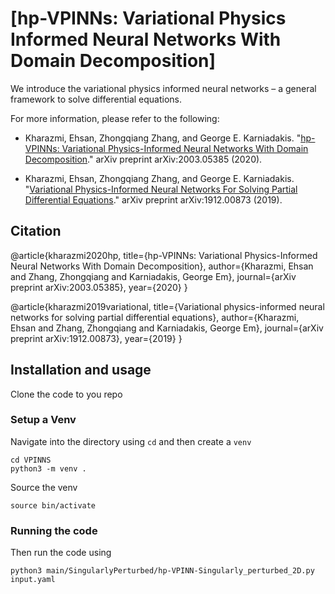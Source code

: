 
# [hp-VPINNs: Variational Physics Informed Neural Networks With Domain Decomposition]


We introduce the variational physics informed neural networks – a general framework to solve differential equations.

For more information, please refer to the following: 

  - Kharazmi, Ehsan,  Zhongqiang Zhang, and George E. Karniadakis. "[hp-VPINNs: Variational Physics-Informed Neural Networks With Domain Decomposition](https://arxiv.org/abs/2003.05385)." arXiv preprint arXiv:2003.05385 (2020).

  - Kharazmi, Ehsan,  Zhongqiang Zhang, and George E. Karniadakis. "[Variational Physics-Informed Neural Networks For Solving Partial Differential Equations](https://arxiv.org/abs/1912.00873)." arXiv preprint arXiv:1912.00873 (2019).


## Citation

  @article{kharazmi2020hp,
    title={hp-VPINNs: Variational Physics-Informed Neural Networks With Domain Decomposition},
    author={Kharazmi, Ehsan and Zhang, Zhongqiang and Karniadakis, George Em},
    journal={arXiv preprint arXiv:2003.05385},
    year={2020}
  }

  @article{kharazmi2019variational,
    title={Variational physics-informed neural networks for solving partial differential equations},
    author={Kharazmi, Ehsan and Zhang, Zhongqiang and Karniadakis, George Em},
    journal={arXiv preprint arXiv:1912.00873},
    year={2019}
  }


## Installation and usage 

Clone the code to you repo 

### Setup a Venv

Navigate into the directory using `cd` and then create a `venv`

```
cd VPINNS
python3 -m venv .
```

Source the venv

```
source bin/activate
```

### Running the code

Then run the code using

```
python3 main/SingularlyPerturbed/hp-VPINN-Singularly_perturbed_2D.py input.yaml
```
